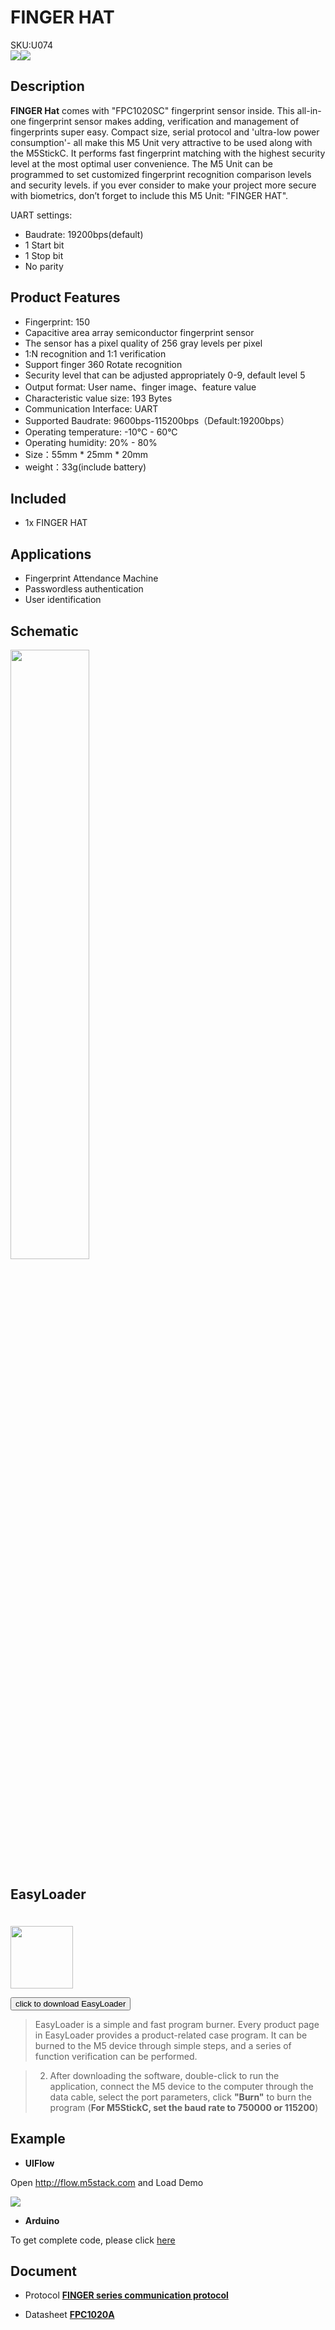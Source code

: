 # FINGER HAT

<div class="badge badge-pill badge-primary product_sku_tag">SKU:U074</div>

<div class="product_pic"><img src="assets\img\product_pics\hat\finger_hat\finger_hat_01.jpg"><img src="assets\img\product_pics\hat\finger_hat\finger_hat_02.jpg"></div>

## Description

**FINGER Hat** comes with "FPC1020SC" fingerprint sensor inside. This all-in-one fingerprint sensor makes adding, verification and management of fingerprints super easy.
Compact size, serial protocol and 'ultra-low power consumption'- all make this M5 Unit very attractive to be used along with the M5StickC. It performs fast fingerprint matching with the highest security level at the most optimal user convenience. The M5 Unit can be programmed to set customized fingerprint recognition comparison levels and security levels. if you ever consider to make your project more secure with biometrics, don’t forget to include this M5 Unit: "FINGER HAT".

UART settings:
- Baudrate: 19200bps(default)
- 1 Start bit
- 1 Stop bit
- No parity

## Product Features

- Fingerprint:  	         150
- Capacitive area array semiconductor fingerprint sensor
- The sensor has a pixel quality of 256 gray levels per pixel
- 1:N recognition and 1:1 verification
- Support finger 360 Rotate recognition
- Security level that can be adjusted appropriately 0-9, default level 5
- Output format:             User name、finger image、feature value
- Characteristic value size: 193 Bytes
- Communication Interface:   UART
- Supported Baudrate:        9600bps-115200bps（Default:19200bps）
- Operating temperature:     -10°C - 60°C
- Operating humidity:        20% - 80%
- Size：55mm * 25mm * 20mm
- weight：33g(include battery)

## Included

- 1x FINGER HAT

## Applications

- Fingerprint Attendance Machine
- Passwordless authentication
- User identification

## Schematic

<img src="assets/img/product_pics/hat/finger_hat/finger_hat_04.jpg" width="50%" height="50%">

## EasyLoader

<img src="https://m5stack.oss-cn-shenzhen.aliyuncs.com/image/EasyLoader_M5StickC_logo.png" width="100px" style="margin-top:20px">

<a href="https://m5stack.oss-cn-shenzhen.aliyuncs.com/EasyLoader/HAT/FINGER/EasyLoader_StickC_HAT_FINGER.exe"><button type="button" class="btn btn-primary">click to download EasyLoader</button></a>

>EasyLoader is a simple and fast program burner. Every product page in EasyLoader provides a product-related case program. It can be burned to the M5 device through simple steps, and a series of function verification can be performed.

>2. After downloading the software, double-click to run the application, connect the M5 device to the computer through the data cable, select the port parameters, click **"Burn"** to burn the program (**For M5StickC, set the baud rate to 750000 or 115200**)

## Example

- **UIFlow**

Open http://flow.m5stack.com and Load Demo

<img src="assets/img/product_pics/hat/finger_hat/finger.png">

- **Arduino**

To get complete code, please click [here](https://github.com/m5stack/M5-ProductExampleCodes/tree/master/Hat/finger-hat/Arduino/FINGER)

## Document

- Protocol **[FINGER series communication protocol](https://github.com/m5stack/M5-Schematic/blob/master/Units/finger/biovo_fingerprint_Protocol_en.DOC)**

- Datasheet **[FPC1020A](https://m5stack.oss-cn-shenzhen.aliyuncs.com/resource/docs/datasheet/hat/1020A_datasheet_cn.pdf)**

<script>

   var purchase_link = 'https://m5stack.com/collections/all/products/m5stickc-fingerprint-hatf1020sc';

   anchor_search(purchase_link);
   scrollFunc();

</script>